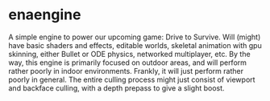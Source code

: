 enaengine
=========
A simple engine to power our upcoming game: Drive to Survive.
Will (might) have basic shaders and effects, editable worlds, skeletal animation with gpu skinning, either Bullet or ODE physics, networked multiplayer, etc.
By the way, this engine is primarily focused on outdoor areas, and will perform rather poorly in indoor environments. Frankly, it will just perform rather poorly in general. The entire culling process might just consist of viewport and backface culling, with a depth prepass to give a slight boost.
